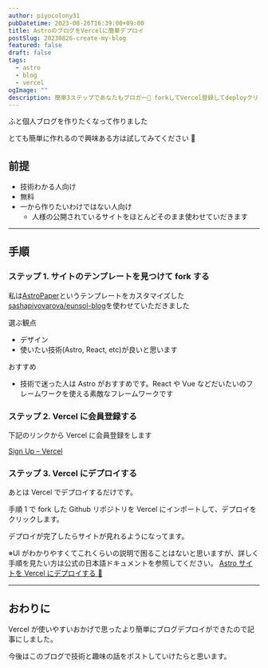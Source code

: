 ```yaml
---
author: piyocolony31
pubDatetime: 2023-08-26T16:39:00+09:00
title: AstroのブログをVercelに簡単デプロイ
postSlug: 20230826-create-my-blog
featured: false
draft: false
tags:
  - astro
  - blog
  - vercel
ogImage: ""
description: 簡単3ステップであなたもブロガー😤 forkしてVercel登録してdeployクリック
---
```


ふと個人ブログを作りたくなって作りました

とても簡単に作れるので興味ある方は試してみてください 🫡

## 前提

- 技術わかる人向け
- 無料
- 一から作りたいわけではない人向け
  - 人様の公開されているサイトをほとんどそのまま使わせていだきます

---

## 手順

### ステップ 1. サイトのテンプレートを見つけて fork する

私は[AstroPaper](https://astro.build/themes/details/astro-paper/)というテンプレートをカスタマイズした[sashapivovarova/eunsol-blog](https://github.com/sashapivovarova/eunsol-blog)を使わせていただきました

選ぶ観点

- デザイン
- 使いたい技術(Astro, React, etc)が良いと思います

おすすめ

- 技術で迷った人は Astro がおすすめです。React や Vue などだいたいのフレームワークを使える素敵なフレームワークです

### ステップ 2. Vercel に会員登録する

下記のリンクから Vercel に会員登録をします

[Sign Up – Vercel](https://vercel.com/signup)

### ステップ 3. Vercel にデプロイする

あとは Vercel でデプロイするだけです。

手順 1 で fork した Github リポジトリを Vercel にインポートして、デプロイをクリックします。

デプロイが完了したらサイトが見れるようになってます。

※UI がわかりやすくてこれくらいの説明で困ることはないと思いますが、詳しく手順を見たい方は公式の日本語ドキュメントを参照してください。
[Astro サイトを Vercel にデプロイする 🚀 ](https://docs.astro.build/ja/guides/deploy/vercel/)

---

## おわりに

Vercel が使いやすいおかげで思ったより簡単にブログデプロイができたので記事にしました。

今後はこのブログで技術と趣味の話をポストしていけたらと思います。
